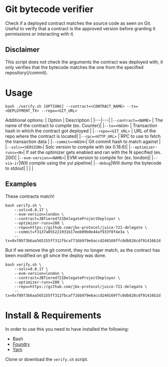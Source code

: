 # Git bytecode verifier
Check if a deployed contract matches the source code as seen on Git. Useful to verify that a contract is the approved version before granting it permissions or interacting with it.

## Disclaimer
This script does not check the arguments the contract was deployed with, it only verifies that the bytecode matches the one from the specified repository(/commit).

# Usage

```
bash ./verify.sh [OPTIONS] --contract=<CONTRACT_NAME> --tx=<DEPLOYMENT_TX> --repo=<GIT_URL>
```

Additional options:
| Option  | Description  |
|---|---|
|`--contract=<NAME>` | The name of the contract to compile (ex. Counter)|
|`--tx=<HASH>` | Transaction hash in which the contract got deployed |
|`--repo=<GIT_URL>` | URL of the repo where the contract is located|
|`--rpc=<HTTP_URL>` | RPC to use to fetch the transaction data  |
|`--commit=<HASH>`| Git commit hash to match against |
|`--solc=<VERSION>`| Solc version to compile with (ex  0.18.6)|
|`--optimizer-runs=<N>`| If set the optimizer gets enabled and ran with the N specified (ex. 200)|
|`--evm-version=<NAME>`| EVM version to compile for (ex. london)|
|`--via-ir`|Will compile using the yul pipeline|
|`--debug`|Will dump the bytecode to stdout|
|   |   |


## Examples
These contracts match!
```
bash verify.sh \
    --solc=0.8.17 \
    --evm-version=london \
    --contract=JBTiered721DelegateProjectDeployer \
    --optimizer-runs=200 \
    --repo=https://github.com/jbx-protocol/juice-721-delegate \
    --commit=f3137a055221931b17eeb09b0e44af933f0f4e3a \
    --tx=0xf8973b6aa565155ff312fbcaf716b979e6accd240169ffc0db828cdf91416b2d
```
But if we remove the git commit, they no longer match, as the contract has been modified on git since the deploy was done.
```
bash verify.sh \
    --solc=0.8.17 \
    --evm-version=london \
    --contract=JBTiered721DelegateProjectDeployer \
    --optimizer-runs=200 \
    --repo=https://github.com/jbx-protocol/juice-721-delegate \
    --tx=0xf8973b6aa565155ff312fbcaf716b979e6accd240169ffc0db828cdf91416b2d
```

# Install & Requirements
In order to use this you need to have installed the following:
- Bash
- [Foundry](https://getfoundry.sh/)
- [Yarn](https://yarnpkg.com/)

Clone or download the `verify.sh` script.
